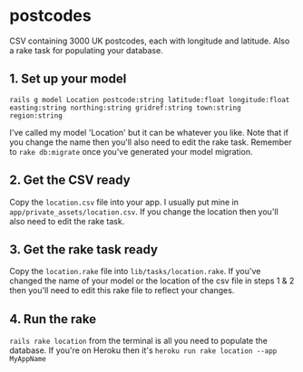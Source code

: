 # postcodes
CSV containing 3000 UK postcodes, each with longitude and latitude. Also a rake task for populating your database.

## 1. Set up your model
```
rails g model Location postcode:string latitude:float longitude:float easting:string northing:string gridref:string town:string region:string
```
I've called my model 'Location' but it can be whatever you like. Note that if you change the name then you'll also need to edit the rake task. Remember to `rake db:migrate` once you've generated your model migration.


## 2. Get the CSV ready
Copy the `location.csv` file into your app. I usually put mine in `app/private_assets/location.csv`. If you change the location then you'll also need to edit the rake task.


## 3. Get the rake task ready
Copy the `location.rake` file into `lib/tasks/location.rake`. If you've changed the name of your model or the location of the csv file in steps 1 & 2 then you'll need to edit this rake file to reflect your changes.

## 4. Run the rake
`rails rake location` from the terminal is all you need to populate the database. If you're on Heroku then it's `heroku run rake location --app MyAppName`
